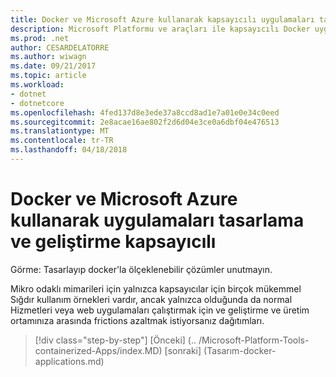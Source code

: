 ```yaml
---
title: Docker ve Microsoft Azure kullanarak kapsayıcılı uygulamaları tasarlayıp
description: Microsoft Platformu ve araçları ile kapsayıcılı Docker uygulama yaşam döngüsü
ms.prod: .net
author: CESARDELATORRE
ms.author: wiwagn
ms.date: 09/21/2017
ms.topic: article
ms.workload:
- dotnet
- dotnetcore
ms.openlocfilehash: 4fed137d8e3ede37a8ccd8ad1e7a01e0e34c0eed
ms.sourcegitcommit: 2e8acae16ae802f2d6d04e3ce0a6dbf04e476513
ms.translationtype: MT
ms.contentlocale: tr-TR
ms.lasthandoff: 04/18/2018
---
```

# <a name="designing-and-developing-containerized-apps-using-docker-and-microsoft-azure"></a>Docker ve Microsoft Azure kullanarak uygulamaları tasarlama ve geliştirme kapsayıcılı

Görme: Tasarlayıp docker'la ölçeklenebilir çözümler unutmayın.

Mikro odaklı mimarileri için yalnızca kapsayıcılar için birçok mükemmel Sığdır kullanım örnekleri vardır, ancak yalnızca olduğunda da normal Hizmetleri veya web uygulamaları çalıştırmak için ve geliştirme ve üretim ortamınıza arasında frictions azaltmak istiyorsanız dağıtımları.


>[!div class="step-by-step"]
[Önceki] (.. /Microsoft-Platform-Tools-containerized-Apps/index.MD) [sonraki] (Tasarım-docker-applications.md)
